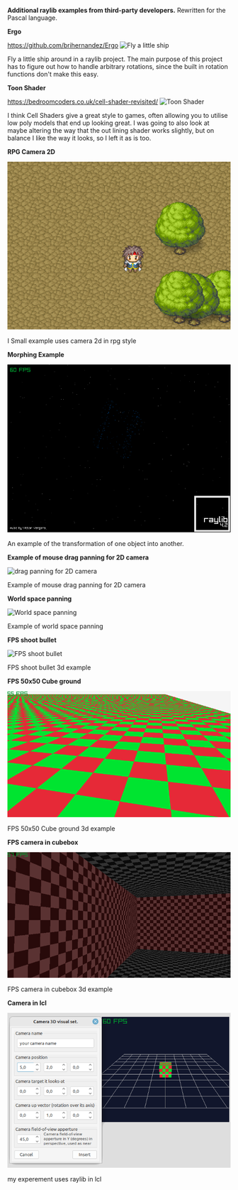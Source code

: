 **Additional raylib examples from third-party developers.**
Rewritten for the Pascal language.


**Ergo** 

https://github.com/brihernandez/Ergo
![Fly a little ship](https://github.com/brihernandez/Ergo/blob/master/screenshots/header.gif?raw=true)

Fly a little ship around in a raylib project. The main purpose of this project has to figure out how to handle arbitrary rotations, since the built in rotation functions don't make this easy.


**Toon Shader**

https://bedroomcoders.co.uk/cell-shader-revisited/
![Toon Shader](toonShader/prev.gif)

I think Cell Shaders give a great style to games, often allowing you to utilise low poly models that end up looking great. I was going to also look at maybe altering the way that the out lining shader works slightly, but on balance I like the way it looks, so I left it as is too.



**RPG Camera 2D**

![RPG Camera 2D](RPG_Camera2D/prev.png)

I Small example uses camera 2d in rpg style


**Morphing Example**

![Morphing Example](MorphTest/prev.png)

An example of the transformation of one object into another.


**Example of mouse drag panning for 2D camera**

![drag panning for 2D camera](https://github.com/GuvaCode/Ray4LazExample/raw/main/Raylib%20example%20of%20mouse%20drag%20panning%20for%202D%20camera/prev.png)

Example of mouse drag panning for 2D camera


**World space panning**

![World space panning](https://github.com/GuvaCode/Ray4LazExample/raw/main/raylib%20worldspace%20panning/prev.png)

Example of world space panning


**FPS shoot bullet**

![FPS shoot bullet](https://github.com/GuvaCode/Ray4LazExample/raw/main/Fps%20shoot%20bullet/prev.png)

FPS shoot bullet 3d example


**FPS 50x50 Cube ground**

![Cube ground](Fps50x50CubeGround/prev.png)

FPS 50x50 Cube ground 3d example


**FPS camera in cubebox**

![camera in cubebox](FpsCameraInCubeBox/prev.png)

FPS camera in cubebox 3d example


**Camera in lcl**

![camera in LCL](Visual_3d_Camera_in_LCL/prev.png)

my experement uses raylib in lcl












